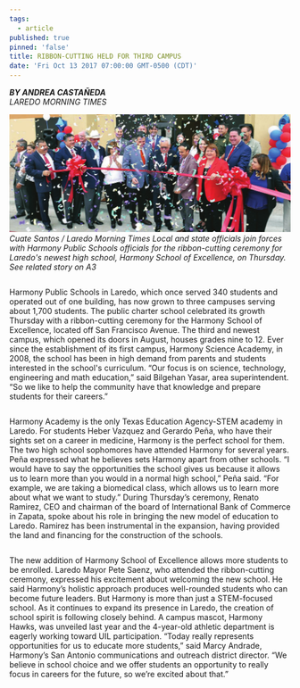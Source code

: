 ```yaml
---
tags:
  - article
published: true
pinned: 'false'
title: RIBBON-CUTTING HELD FOR THIRD CAMPUS
date: 'Fri Oct 13 2017 07:00:00 GMT-0500 (CDT)'
---
```

_**BY ANDREA CASTAÑEDA**_
<br/>
_LAREDO MORNING TIMES_


![Image](assets/images/ribbon-cutting.png)
*Cuate Santos / Laredo Morning Times*
*Local and state officials join forces with Harmony Public Schools officials for the ribbon-cutting ceremony for Laredo's newest high school, Harmony School of Excellence, on Thursday. See related story on A3*

<div class="row">
  <div class="column">
    <p>
Harmony Public Schools in Laredo, which once served 340 students and operated out of one building, has now grown to three campuses serving about 1,700 students.
The public charter school celebrated its growth Thursday with a ribbon-cutting ceremony for the Harmony School of Excellence, located off San Francisco Avenue. The third and newest campus, which opened its doors in August, houses grades nine to 12.
Ever since the establishment of its first campus, Harmony Science Academy, in 2008, the school has been in high demand from parents and students interested in the school's curriculum.
“Our focus is on science, technology, engineering and math education,” said Bilgehan Yasar, area superintendent. “So we like to help the community have that knowledge and prepare students for their careers.”
    </p>
  </div>
  <div class="column">
    <p>
Harmony Academy is the only Texas Education Agency-STEM academy in Laredo. For students Heber Vazquez and Gerardo Peña, who have their sights set on a career in medicine, Harmony is the perfect school for them. The two high school sophomores have attended Harmony for several years. Peña expressed what he believes sets Harmony apart from other schools.
“I would have to say the opportunities the school gives us because it allows us to learn more than you would in a normal high school,” Peña said. “For example, we are taking a biomedical class, which allows us to learn more about what we want to study.”
During Thursday’s ceremony, Renato Ramirez, CEO and chairman of the board of International Bank of Commerce in Zapata, spoke about his role in bringing the new model of education to Laredo. Ramirez has been instrumental in the expansion, having provided the land and financing for the construction of the schools.
    </p>
  </div>
  <div class="column">
    <p>
The new addition of Harmony School of Excellence allows more students to be enrolled. Laredo Mayor Pete Saenz, who attended the ribbon-cutting ceremony, expressed his excitement about welcoming the new school. He said Harmony’s holistic approach produces well-rounded students who can become future leaders.
But Harmony is more than just a STEM-focused school. As it continues to expand its presence in Laredo, the creation of school spirit is following closely behind. A campus mascot, Harmony Hawks, was unveiled last year and the 4-year-old athletic department is eagerly working toward UIL participation.
“Today really represents opportunities for us to educate more students,” said Marcy Andrade, Harmony’s San Antonio communications and outreach district director. “We believe in school choice and we offer students an opportunity to really focus in careers for the future, so we’re excited about that.”
    </p>
  </div>
</div>
